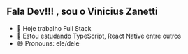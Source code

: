 ## Fala Dev!!! , sou o Vinicius Zanetti

- 🔭 Hoje trabalho Full Stack
- 🌱 Estou estudando TypeScript, React Native entre outros
- 😄 Pronouns: ele/dele

